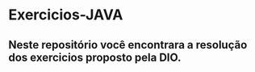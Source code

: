 # Exercicios-JAVA
## Neste repositório você encontrara a resolução dos exercicios proposto pela DIO.
